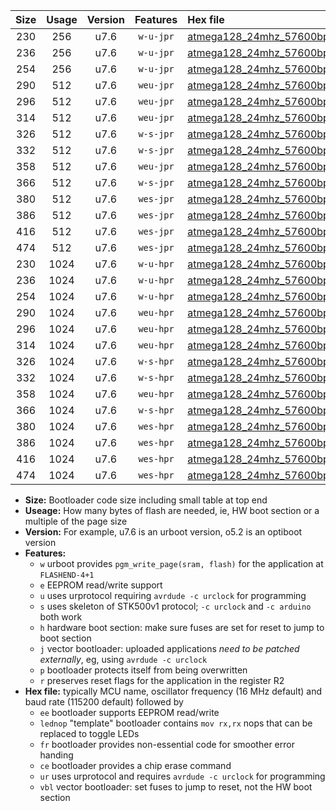 |Size|Usage|Version|Features|Hex file|
|:-:|:-:|:-:|:-:|:--|
|230|256|u7.6|`w-u-jpr`|[atmega128_24mhz_57600bps_ur_vbl.hex](https://raw.githubusercontent.com/stefanrueger/urboot/main//atmega128_24mhz_57600bps_ur_vbl.hex)|
|236|256|u7.6|`w-u-jpr`|[atmega128_24mhz_57600bps_lednop_ur_vbl.hex](https://raw.githubusercontent.com/stefanrueger/urboot/main//atmega128_24mhz_57600bps_lednop_ur_vbl.hex)|
|254|256|u7.6|`w-u-jpr`|[atmega128_24mhz_57600bps_lednop_fr_ur_vbl.hex](https://raw.githubusercontent.com/stefanrueger/urboot/main//atmega128_24mhz_57600bps_lednop_fr_ur_vbl.hex)|
|290|512|u7.6|`weu-jpr`|[atmega128_24mhz_57600bps_ee_ur_vbl.hex](https://raw.githubusercontent.com/stefanrueger/urboot/main//atmega128_24mhz_57600bps_ee_ur_vbl.hex)|
|296|512|u7.6|`weu-jpr`|[atmega128_24mhz_57600bps_ee_lednop_ur_vbl.hex](https://raw.githubusercontent.com/stefanrueger/urboot/main//atmega128_24mhz_57600bps_ee_lednop_ur_vbl.hex)|
|314|512|u7.6|`weu-jpr`|[atmega128_24mhz_57600bps_ee_lednop_fr_ur_vbl.hex](https://raw.githubusercontent.com/stefanrueger/urboot/main//atmega128_24mhz_57600bps_ee_lednop_fr_ur_vbl.hex)|
|326|512|u7.6|`w-s-jpr`|[atmega128_24mhz_57600bps_vbl.hex](https://raw.githubusercontent.com/stefanrueger/urboot/main//atmega128_24mhz_57600bps_vbl.hex)|
|332|512|u7.6|`w-s-jpr`|[atmega128_24mhz_57600bps_lednop_vbl.hex](https://raw.githubusercontent.com/stefanrueger/urboot/main//atmega128_24mhz_57600bps_lednop_vbl.hex)|
|358|512|u7.6|`weu-jpr`|[atmega128_24mhz_57600bps_ee_lednop_fr_ce_ur_vbl.hex](https://raw.githubusercontent.com/stefanrueger/urboot/main//atmega128_24mhz_57600bps_ee_lednop_fr_ce_ur_vbl.hex)|
|366|512|u7.6|`w-s-jpr`|[atmega128_24mhz_57600bps_lednop_fr_vbl.hex](https://raw.githubusercontent.com/stefanrueger/urboot/main//atmega128_24mhz_57600bps_lednop_fr_vbl.hex)|
|380|512|u7.6|`wes-jpr`|[atmega128_24mhz_57600bps_ee_vbl.hex](https://raw.githubusercontent.com/stefanrueger/urboot/main//atmega128_24mhz_57600bps_ee_vbl.hex)|
|386|512|u7.6|`wes-jpr`|[atmega128_24mhz_57600bps_ee_lednop_vbl.hex](https://raw.githubusercontent.com/stefanrueger/urboot/main//atmega128_24mhz_57600bps_ee_lednop_vbl.hex)|
|416|512|u7.6|`wes-jpr`|[atmega128_24mhz_57600bps_ee_lednop_fr_vbl.hex](https://raw.githubusercontent.com/stefanrueger/urboot/main//atmega128_24mhz_57600bps_ee_lednop_fr_vbl.hex)|
|474|512|u7.6|`wes-jpr`|[atmega128_24mhz_57600bps_ee_lednop_fr_ce_vbl.hex](https://raw.githubusercontent.com/stefanrueger/urboot/main//atmega128_24mhz_57600bps_ee_lednop_fr_ce_vbl.hex)|
|230|1024|u7.6|`w-u-hpr`|[atmega128_24mhz_57600bps_ur.hex](https://raw.githubusercontent.com/stefanrueger/urboot/main//atmega128_24mhz_57600bps_ur.hex)|
|236|1024|u7.6|`w-u-hpr`|[atmega128_24mhz_57600bps_lednop_ur.hex](https://raw.githubusercontent.com/stefanrueger/urboot/main//atmega128_24mhz_57600bps_lednop_ur.hex)|
|254|1024|u7.6|`w-u-hpr`|[atmega128_24mhz_57600bps_lednop_fr_ur.hex](https://raw.githubusercontent.com/stefanrueger/urboot/main//atmega128_24mhz_57600bps_lednop_fr_ur.hex)|
|290|1024|u7.6|`weu-hpr`|[atmega128_24mhz_57600bps_ee_ur.hex](https://raw.githubusercontent.com/stefanrueger/urboot/main//atmega128_24mhz_57600bps_ee_ur.hex)|
|296|1024|u7.6|`weu-hpr`|[atmega128_24mhz_57600bps_ee_lednop_ur.hex](https://raw.githubusercontent.com/stefanrueger/urboot/main//atmega128_24mhz_57600bps_ee_lednop_ur.hex)|
|314|1024|u7.6|`weu-hpr`|[atmega128_24mhz_57600bps_ee_lednop_fr_ur.hex](https://raw.githubusercontent.com/stefanrueger/urboot/main//atmega128_24mhz_57600bps_ee_lednop_fr_ur.hex)|
|326|1024|u7.6|`w-s-hpr`|[atmega128_24mhz_57600bps.hex](https://raw.githubusercontent.com/stefanrueger/urboot/main//atmega128_24mhz_57600bps.hex)|
|332|1024|u7.6|`w-s-hpr`|[atmega128_24mhz_57600bps_lednop.hex](https://raw.githubusercontent.com/stefanrueger/urboot/main//atmega128_24mhz_57600bps_lednop.hex)|
|358|1024|u7.6|`weu-hpr`|[atmega128_24mhz_57600bps_ee_lednop_fr_ce_ur.hex](https://raw.githubusercontent.com/stefanrueger/urboot/main//atmega128_24mhz_57600bps_ee_lednop_fr_ce_ur.hex)|
|366|1024|u7.6|`w-s-hpr`|[atmega128_24mhz_57600bps_lednop_fr.hex](https://raw.githubusercontent.com/stefanrueger/urboot/main//atmega128_24mhz_57600bps_lednop_fr.hex)|
|380|1024|u7.6|`wes-hpr`|[atmega128_24mhz_57600bps_ee.hex](https://raw.githubusercontent.com/stefanrueger/urboot/main//atmega128_24mhz_57600bps_ee.hex)|
|386|1024|u7.6|`wes-hpr`|[atmega128_24mhz_57600bps_ee_lednop.hex](https://raw.githubusercontent.com/stefanrueger/urboot/main//atmega128_24mhz_57600bps_ee_lednop.hex)|
|416|1024|u7.6|`wes-hpr`|[atmega128_24mhz_57600bps_ee_lednop_fr.hex](https://raw.githubusercontent.com/stefanrueger/urboot/main//atmega128_24mhz_57600bps_ee_lednop_fr.hex)|
|474|1024|u7.6|`wes-hpr`|[atmega128_24mhz_57600bps_ee_lednop_fr_ce.hex](https://raw.githubusercontent.com/stefanrueger/urboot/main//atmega128_24mhz_57600bps_ee_lednop_fr_ce.hex)|

- **Size:** Bootloader code size including small table at top end
- **Useage:** How many bytes of flash are needed, ie, HW boot section or a multiple of the page size
- **Version:** For example, u7.6 is an urboot version, o5.2 is an optiboot version
- **Features:**
  + `w` urboot provides `pgm_write_page(sram, flash)` for the application at `FLASHEND-4+1`
  + `e` EEPROM read/write support
  + `u` uses urprotocol requiring `avrdude -c urclock` for programming
  + `s` uses skeleton of STK500v1 protocol; `-c urclock` and `-c arduino` both work
  + `h` hardware boot section: make sure fuses are set for reset to jump to boot section
  + `j` vector bootloader: uploaded applications *need to be patched externally*, eg, using `avrdude -c urclock`
  + `p` bootloader protects itself from being overwritten
  + `r` preserves reset flags for the application in the register R2
- **Hex file:** typically MCU name, oscillator frequency (16 MHz default) and baud rate (115200 default) followed by
  + `ee` bootloader supports EEPROM read/write
  + `lednop` "template" bootloader contains `mov rx,rx` nops that can be replaced to toggle LEDs
  + `fr` bootloader provides non-essential code for smoother error handing
  + `ce` bootloader provides a chip erase command
  + `ur` uses urprotocol and requires `avrdude -c urclock` for programming
  + `vbl` vector bootloader: set fuses to jump to reset, not the HW boot section
